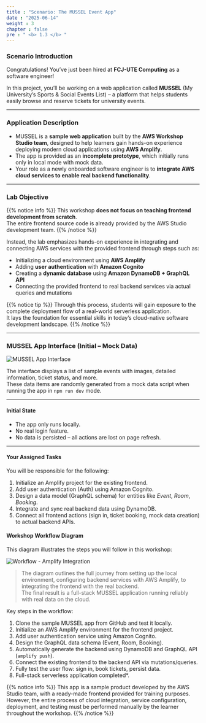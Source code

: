 ```yaml
---
title : "Scenario: The MUSSEL Event App"
date : "2025-06-14"
weight : 3 
chapter : false
pre : " <b> 1.3 </b> "
---
```


### Scenario Introduction

Congratulations! You’ve just been hired at **FCJ-UTE Computing** as a software engineer!

In this project, you’ll be working on a web application called **MUSSEL** (My University’s Sports & Social Events List) – a platform that helps students easily browse and reserve tickets for university events.

---

### Application Description

- MUSSEL is a **sample web application** built by the **AWS Workshop Studio team**, designed to help learners gain hands-on experience deploying modern cloud applications using **AWS Amplify**.
- The app is provided as an **incomplete prototype**, which initially runs only in local mode with mock data.
- Your role as a newly onboarded software engineer is to **integrate AWS cloud services to enable real backend functionality**.

---

### Lab Objective

{{% notice info %}}
This workshop **does not focus on teaching frontend development from scratch**.  
The entire frontend source code is already provided by the AWS Studio development team.
{{% /notice %}}

Instead, the lab emphasizes hands-on experience in integrating and connecting AWS services with the provided frontend through steps such as:

- Initializing a cloud environment using **AWS Amplify**
- Adding **user authentication** with **Amazon Cognito**
- Creating a **dynamic database** using **Amazon DynamoDB + GraphQL API**
- Connecting the provided frontend to real backend services via actual queries and mutations

{{% notice tip %}}
Through this process, students will gain exposure to the complete deployment flow of a real-world serverless application.  
It lays the foundation for essential skills in today’s cloud-native software development landscape.
{{% /notice %}}

---

### MUSSEL App Interface (Initial – Mock Data)

![MUSSEL App Interface](/images/1.introduction/scenario-app-preview.png)

The interface displays a list of sample events with images, detailed information, ticket status, and more.  
These data items are randomly generated from a mock data script when running the app in `npm run dev` mode.

---

#### Initial State

- The app only runs locally.
- No real login feature.
- No data is persisted – all actions are lost on page refresh.

---

#### Your Assigned Tasks

You will be responsible for the following:

1. Initialize an Amplify project for the existing frontend.
2. Add user authentication (Auth) using Amazon Cognito.
3. Design a data model (GraphQL schema) for entities like *Event*, *Room*, *Booking*.
4. Integrate and sync real backend data using DynamoDB.
5. Connect all frontend actions (sign in, ticket booking, mock data creation) to actual backend APIs.

#### Workshop Workflow Diagram

This diagram illustrates the steps you will follow in this workshop:

![Workflow - Amplify Integration](/images/1.introduction/workflow-overview.png)

> The diagram outlines the full journey from setting up the local environment, configuring backend services with AWS Amplify, to integrating the frontend with the real backend.  
The final result is a full-stack MUSSEL application running reliably with real data on the cloud.

Key steps in the workflow:

1. Clone the sample MUSSEL app from GitHub and test it locally.
2. Initialize an AWS Amplify environment for the frontend project.
3. Add user authentication service using Amazon Cognito.
4. Design the GraphQL data schema (Event, Room, Booking).
5. Automatically generate the backend using DynamoDB and GraphQL API (`amplify push`).
6. Connect the existing frontend to the backend API via mutations/queries.
7. Fully test the user flow: sign in, book tickets, persist data.
8. Full-stack serverless application completed*.

{{% notice info %}}
This app is a sample product developed by the AWS Studio team, with a ready-made frontend provided for training purposes.  
However, the entire process of cloud integration, service configuration, deployment, and testing must be performed manually by the learner throughout the workshop.
{{% /notice %}}
